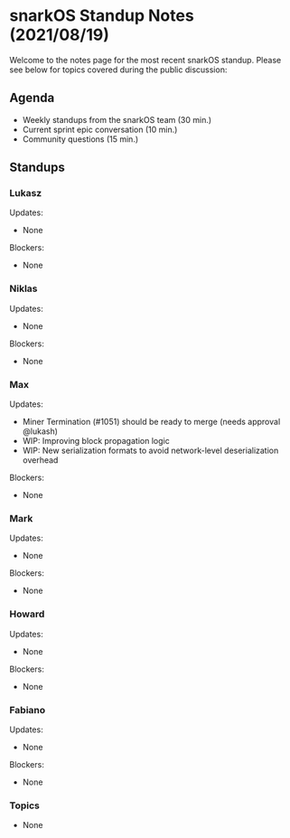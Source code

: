 # snarkOS Standup Notes (2021/08/19)

Welcome to the notes page for the most recent snarkOS standup. Please see below for topics covered during the public discussion:

## Agenda

* Weekly standups from the snarkOS team (30 min.)
* Current sprint epic conversation (10 min.)
* Community questions (15 min.)

## Standups

### Lukasz

Updates:

* None

Blockers:

* None

### Niklas

Updates:

* None

Blockers:

* None

### Max

Updates:

* Miner Termination (#1051) should be ready to merge (needs approval @lukash)
* WIP: Improving block propagation logic
* WIP: New serialization formats to avoid network-level deserialization overhead

Blockers:

* None

### Mark

Updates:

* None

Blockers:

* None

### Howard

Updates:

* None

Blockers:

* None

### Fabiano

Updates:

* None

Blockers:

* None

### Topics

* None

